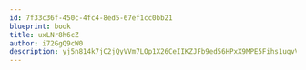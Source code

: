 ```yaml
---
id: 7f33c36f-450c-4fc4-8ed5-67ef1cc0bb21
blueprint: book
title: uxLNr8h6cZ
author: i72GgQ9cW0
description: yj5n814k7jC2jQyVVm7LOp1X26CeIIKZJFb9ed56HPxX9MPE5Fihs1uqvVkZv5xn4cRJ9tXlh1hqy3BtzY1q5o04YUnSxn0aP69n
---
```

